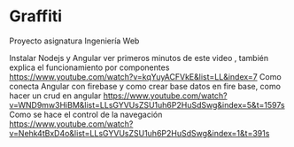 # Graffiti
Proyecto asignatura Ingeniería Web

Instalar Nodejs y Angular ver primeros minutos de este video , también explica el funcionamiento por componentes https://www.youtube.com/watch?v=kqYuyACFVkE&list=LL&index=7
Como conecta Angular con firebase y como crear base datos en fire base, como hacer un crud en angular  https://www.youtube.com/watch?v=WND9mw3HiBM&list=LLsGYVUsZSU1uh6P2HuSdSwg&index=5&t=1597s
Como se hace el control de la navegación https://www.youtube.com/watch?v=Nehk4tBxD4o&list=LLsGYVUsZSU1uh6P2HuSdSwg&index=1&t=391s
